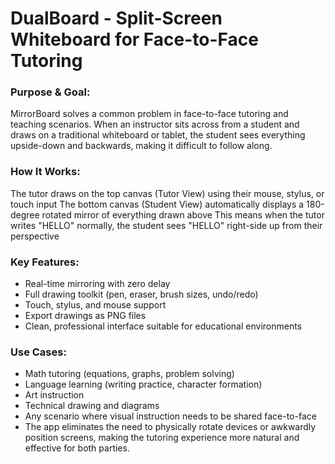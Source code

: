 # DualBoard - Split-Screen Whiteboard for Face-to-Face Tutoring

### Purpose & Goal:
MirrorBoard solves a common problem in face-to-face tutoring and teaching scenarios. When an instructor sits across from a student and draws on a traditional whiteboard or tablet, the student sees everything upside-down and backwards, making it difficult to follow along.

### How It Works:

The tutor draws on the top canvas (Tutor View) using their mouse, stylus, or touch input
The bottom canvas (Student View) automatically displays a 180-degree rotated mirror of everything drawn above
This means when the tutor writes "HELLO" normally, the student sees "HELLO" right-side up from their perspective
### Key Features:

- Real-time mirroring with zero delay
- Full drawing toolkit (pen, eraser, brush sizes, undo/redo)
- Touch, stylus, and mouse support
- Export drawings as PNG files
- Clean, professional interface suitable for educational environments
### Use Cases:

- Math tutoring (equations, graphs, problem solving)
- Language learning (writing practice, character formation)
- Art instruction
- Technical drawing and diagrams
- Any scenario where visual instruction needs to be shared face-to-face
- The app eliminates the need to physically rotate devices or awkwardly position screens, making the tutoring experience more natural and effective for both parties.
